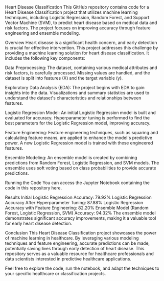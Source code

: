 Heart Disease Classification
This GitHub repository contains code for a Heart Disease Classification project that utilizes machine learning techniques, including Logistic Regression, Random Forest, and Support Vector Machine (SVM), to predict heart disease based on medical data and risk factors. The project focuses on improving accuracy through feature engineering and ensemble modeling.

Overview
Heart disease is a significant health concern, and early detection is crucial for effective intervention. This project addresses this challenge by providing a machine learning solution for heart disease classification. It includes the following key components:

Data Preprocessing: The dataset, containing various medical attributes and risk factors, is carefully processed. Missing values are handled, and the dataset is split into features (X) and the target variable (y).

Exploratory Data Analysis (EDA): The project begins with EDA to gain insights into the data. Visualizations and summary statistics are used to understand the dataset's characteristics and relationships between features.

Logistic Regression Model: An initial Logistic Regression model is built and evaluated for accuracy. Hyperparameter tuning is performed to find the best parameters for the Logistic Regression model, improving accuracy.

Feature Engineering: Feature engineering techniques, such as squaring and calculating feature means, are applied to enhance the model's predictive power. A new Logistic Regression model is trained with these engineered features.

Ensemble Modeling: An ensemble model is created by combining predictions from Random Forest, Logistic Regression, and SVM models. The ensemble uses soft voting based on class probabilities to provide accurate predictions.

Running the Code
You can access the Jupyter Notebook containing the code in this repository here.

Results
Initial Logistic Regression Accuracy: 79.92%
Logistic Regression Accuracy After Hyperparameter Tuning: 87.88%
Logistic Regression Accuracy with Feature Engineering: 82.20%
Ensemble Model (Random Forest, Logistic Regression, SVM) Accuracy: 94.32%
The ensemble model demonstrates significant accuracy improvements, making it a valuable tool for early heart disease detection.

Conclusion
This Heart Disease Classification project showcases the power of machine learning in healthcare. By leveraging various modeling techniques and feature engineering, accurate predictions can be made, potentially saving lives through early detection of heart disease. This repository serves as a valuable resource for healthcare professionals and data scientists interested in predictive healthcare applications.

Feel free to explore the code, run the notebook, and adapt the techniques to your specific healthcare or classification projects.

